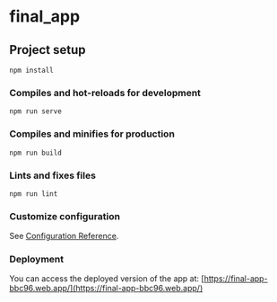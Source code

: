 # final_app

## Project setup
```
npm install
```

### Compiles and hot-reloads for development
```
npm run serve
```

### Compiles and minifies for production
```
npm run build
```

### Lints and fixes files
```
npm run lint
```

### Customize configuration
See [Configuration Reference](https://cli.vuejs.org/config/).

### Deployment
You can access the deployed version of the app at: [https://final-app-bbc96.web.app/](https://final-app-bbc96.web.app/)